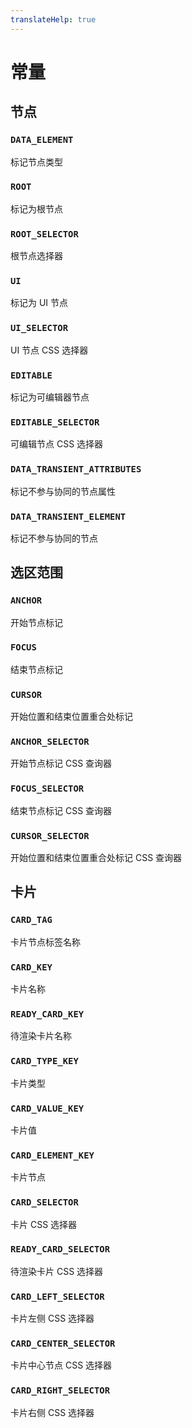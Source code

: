 ```yaml
---
translateHelp: true
---
```


# 常量

## 节点

### `DATA_ELEMENT`

标记节点类型

### `ROOT`

标记为根节点

### `ROOT_SELECTOR`

根节点选择器

### `UI`

标记为 UI 节点

### `UI_SELECTOR`

UI 节点 CSS 选择器

### `EDITABLE`

标记为可编辑器节点

### `EDITABLE_SELECTOR`

可编辑节点 CSS 选择器

### `DATA_TRANSIENT_ATTRIBUTES`

标记不参与协同的节点属性

### `DATA_TRANSIENT_ELEMENT`

标记不参与协同的节点

## 选区范围

### `ANCHOR`

开始节点标记

### `FOCUS`

结束节点标记

### `CURSOR`

开始位置和结束位置重合处标记

### `ANCHOR_SELECTOR`

开始节点标记 CSS 查询器

### `FOCUS_SELECTOR`

结束节点标记 CSS 查询器

### `CURSOR_SELECTOR`

开始位置和结束位置重合处标记 CSS 查询器

## 卡片

### `CARD_TAG`

卡片节点标签名称

### `CARD_KEY`

卡片名称

### `READY_CARD_KEY`

待渲染卡片名称

### `CARD_TYPE_KEY`

卡片类型

### `CARD_VALUE_KEY`

卡片值

### `CARD_ELEMENT_KEY`

卡片节点

### `CARD_SELECTOR`

卡片 CSS 选择器

### `READY_CARD_SELECTOR`

待渲染卡片 CSS 选择器

### `CARD_LEFT_SELECTOR`

卡片左侧 CSS 选择器

### `CARD_CENTER_SELECTOR`

卡片中心节点 CSS 选择器

### `CARD_RIGHT_SELECTOR`

卡片右侧 CSS 选择器
